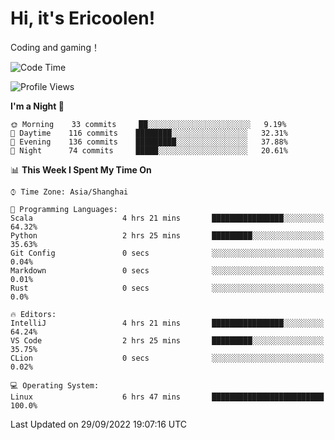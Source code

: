 # Hi, it's Ericoolen!
Coding and gaming！

<!--START_SECTION:waka-->
![Code Time](http://img.shields.io/badge/Code%20Time-407%20hrs%2047%20mins-blue)

![Profile Views](http://img.shields.io/badge/Profile%20Views-1-blue)

**I'm a Night 🦉** 

```text
🌞 Morning    33 commits     ██░░░░░░░░░░░░░░░░░░░░░░░   9.19% 
🌆 Daytime    116 commits    ████████░░░░░░░░░░░░░░░░░   32.31% 
🌃 Evening    136 commits    █████████░░░░░░░░░░░░░░░░   37.88% 
🌙 Night      74 commits     █████░░░░░░░░░░░░░░░░░░░░   20.61%

```


📊 **This Week I Spent My Time On** 

```text
⌚︎ Time Zone: Asia/Shanghai

💬 Programming Languages: 
Scala                    4 hrs 21 mins       ████████████████░░░░░░░░░   64.32% 
Python                   2 hrs 25 mins       █████████░░░░░░░░░░░░░░░░   35.63% 
Git Config               0 secs              ░░░░░░░░░░░░░░░░░░░░░░░░░   0.04% 
Markdown                 0 secs              ░░░░░░░░░░░░░░░░░░░░░░░░░   0.01% 
Rust                     0 secs              ░░░░░░░░░░░░░░░░░░░░░░░░░   0.0%

🔥 Editors: 
IntelliJ                 4 hrs 21 mins       ████████████████░░░░░░░░░   64.24% 
VS Code                  2 hrs 25 mins       █████████░░░░░░░░░░░░░░░░   35.75% 
CLion                    0 secs              ░░░░░░░░░░░░░░░░░░░░░░░░░   0.02%

💻 Operating System: 
Linux                    6 hrs 47 mins       █████████████████████████   100.0%

```


 Last Updated on 29/09/2022 19:07:16 UTC
<!--END_SECTION:waka-->

